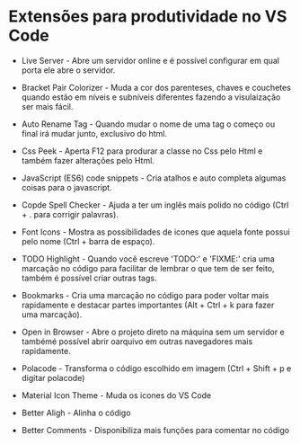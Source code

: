 # Extensões para produtividade no VS Code 

- Live Server - Abre um servidor online e é possível configurar em qual porta ele abre o servidor.

- Bracket Pair Colorizer - Muda a cor dos parenteses, chaves e couchetes quando estão em níveis e    subníveis diferentes fazendo a visulaização ser mais fácil.

- Auto Rename Tag - Quando mudar o nome de uma tag o começo ou final irá mudar junto, exclusivo do html.

- Css Peek - Aperta F12 para produrar a classe no Css pelo Html e também fazer alterações pelo Html.

- JavaScript (ES6) code snippets - Cria atalhos e auto completa algumas coisas para o javascript.

- Copde Spell Checker - Ajuda a ter um inglês mais polido no código (Ctrl + . para corrigir palavras).

- Font Icons - Mostra as possibilidades de icones que aquela fonte possui pelo nome (Ctrl + barra de espaço).

- TODO Highlight - Quando você escreve 'TODO:' e 'FIXME:' cria uma marcação no código para facilitar de lembrar o que tem de ser feito, também é possível criar outras tags.

- Bookmarks - Cria uma marcação no código para poder voltar mais rapidamente e destacar partes importantes (Alt + Ctrl + k para fazer uma marcação).

- Open in Browser - Abre o projeto direto na máquina sem um servidor e tambémé possível abrir oarquivo em outras navegadores mais rapidamente.

- Polacode - Transforma o código escolhido em imagem (Ctrl + Shift + p e digitar polacode)

- Material Icon Theme - Muda os icones do VS Code

- Better Aligh - Alinha o código 

- Better Comments - Disponibiliza mais funções para comentar no código
